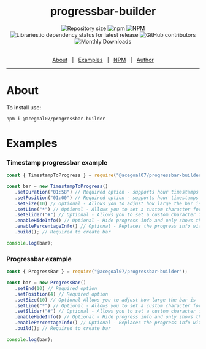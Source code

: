 <h1 align="center">progressbar-builder</h1>
<div align="center">
   <img alt="Repository size" src="https://img.shields.io/github/repo-size/acegoal07/progressbar-builder">
   <img alt="npm" src="https://img.shields.io/npm/v/@acegoal07/progressbar-builder/latest">
   <img alt="NPM" src="https://img.shields.io/npm/l/@acegoal07/progressbar-builder">
   <img alt="Libraries.io dependency status for latest release" src="https://img.shields.io/github/issues-raw/acegoal07/progressbar-builder">
   <img alt="GitHub contributors" src="https://img.shields.io/github/contributors/acegoal07/progressbar-builder">
   <img alt="Monthly Downloads" src="https://img.shields.io/npm/dm/@acegoal07/progressbar-builder">
</div><br>
<p align="center">
   <a href="#about">About</a> &#xa0; | &#xa0;
   <a href="#examples">Examples</a> &#xa0; | &#xa0;
   <a href="https://www.npmjs.com/package/@acegoal07/progressbar-builder">NPM</a> &#xa0; | &#xa0;
   <a href="https://github.com/acegoal07" target="_blank">Author</a>
</p>

---

<h1 id="about">About</h1>

To install use:
```sh
npm i @acegoal07/progressbar-builder
```

<h1 id="examples">Examples</h1>
<h3>Timestamp progressbar example</h3>

```js
const { TimestampToProgress } = require("@acegoal07/progressbar-builder");

const bar = new TimestampToProgress()
   .setDuration("01:58") // Required option - supports hour timestamps
   .setPosition("01:00") // Required option - supports hour timestamps
   .setSize(10) // Optional - Allows you to adjust how large the bar is
   .setLine("*") // Optional - Allows you to set a custom character for the line
   .setSlider("#") // Optional - Allows you to set a custom character for the slider
   .enableHideInfo() // Optional - Hide progress info and only shows the bar
   .enablePercentageInfo() // Optional - Replaces the progress info with a percentage of completion
   .build(); // Required to create bar

console.log(bar);
```
<h3>Progressbar example</h3>

```js
const { ProgressBar } = require("@acegoal07/progressbar-builder");

const bar = new ProgressBar()
   .setEnd(10) // Required option
   .setPosition(4) // Required option
   .setSize(10) // Optional Allows you to adjust how large the bar is
   .setLine("*") // Optional - Allows you to set a custom character for the line
   .setSlider("#") // Optional - Allows you to set a custom character for the slider
   .enableHideInfo() // Optional - Hide progress info and only shows the bar
   .enablePercentageInfo() // Optional - Replaces the progress info with a percentage of completion
   .build(); // Required to create bar

console.log(bar);
```